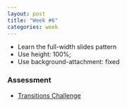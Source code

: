 ```yaml
---
layout: post
title: "Week #6"
categories: week
---
```


- Learn the full-width slides pattern
- Use height: 100%;
- Use background-attachment: fixed

### Assessment

- [Transitions Challenge](http://jsbin.com/aQAZIka/1/edit)


